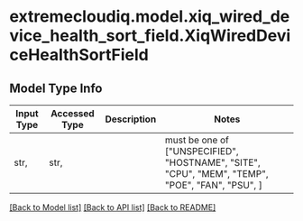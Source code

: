 # extremecloudiq.model.xiq_wired_device_health_sort_field.XiqWiredDeviceHealthSortField

## Model Type Info
Input Type | Accessed Type | Description | Notes
------------ | ------------- | ------------- | -------------
str,  | str,  |  | must be one of ["UNSPECIFIED", "HOSTNAME", "SITE", "CPU", "MEM", "TEMP", "POE", "FAN", "PSU", ] 

[[Back to Model list]](../../README.md#documentation-for-models) [[Back to API list]](../../README.md#documentation-for-api-endpoints) [[Back to README]](../../README.md)

